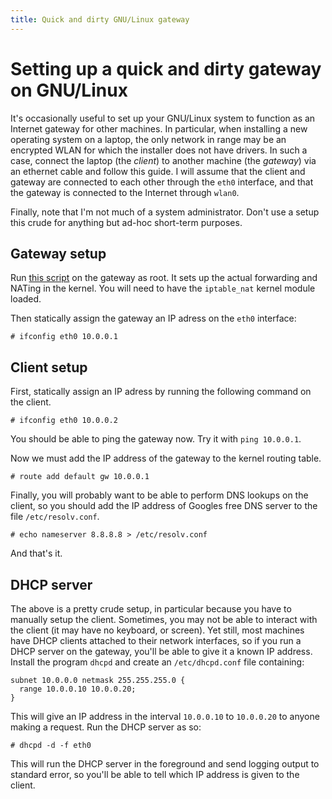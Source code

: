 ```yaml
---
title: Quick and dirty GNU/Linux gateway
---
```


Setting up a quick and dirty gateway on GNU/Linux
==

It's occasionally useful to set up your GNU/Linux system to function
as an Internet gateway for other machines.  In particular, when
installing a new operating system on a laptop, the only network in
range may be an encrypted WLAN for which the installer does not have
drivers.  In such a case, connect the laptop (the *client*) to another
machine (the *gateway*) via an ethernet cable and follow this guide.
I will assume that the client and gateway are connected to each other
through the `eth0` interface, and that the gateway is connected to the
Internet through `wlan0`.

Finally, note that I'm not much of a system administrator.  Don't use
a setup this crude for anything but ad-hoc short-term purposes.

Gateway setup
--

Run [this script](gateway.sh) on the gateway as root.  It sets up the
actual forwarding and NATing in the kernel.  You will need to have the
`iptable_nat` kernel module loaded.

Then statically assign the gateway an IP adress on the `eth0`
interface:

    # ifconfig eth0 10.0.0.1

Client setup
--

First, statically assign an IP adress by running the following command
on the client.

    # ifconfig eth0 10.0.0.2

You should be able to ping the gateway now.  Try it with `ping
10.0.0.1`.

Now we must add the IP address of the gateway to the kernel routing table.

    # route add default gw 10.0.0.1

Finally, you will probably want to be able to perform DNS lookups on
the client, so you should add the IP address of Googles free DNS
server to the file `/etc/resolv.conf`.

    # echo nameserver 8.8.8.8 > /etc/resolv.conf

And that's it.

DHCP server
--

The above is a pretty crude setup, in particular because you have to
manually setup the client.  Sometimes, you may not be able to interact
with the client (it may have no keyboard, or screen).  Yet still, most
machines have DHCP clients attached to their network interfaces, so if
you run a DHCP server on the gateway, you'll be able to give it a
known IP address.  Install the program `dhcpd` and create an
`/etc/dhcpd.conf` file containing:

    subnet 10.0.0.0 netmask 255.255.255.0 {
      range 10.0.0.10 10.0.0.20;
    }

This will give an IP address in the interval `10.0.0.10` to
`10.0.0.20` to anyone making a request.  Run the DHCP server as so:

    # dhcpd -d -f eth0

This will run the DHCP server in the foreground and send logging
output to standard error, so you'll be able to tell which IP address
is given to the client.
